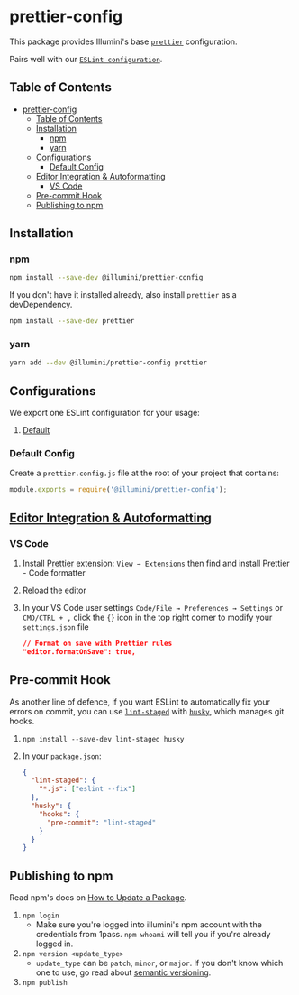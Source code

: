# prettier-config

This package provides Illumini's base [`prettier`](https://prettier.io) configuration.

Pairs well with our [`ESLint configuration`](https://www.npmjs.com/package/@illumini/eslint-config).

## Table of Contents

- [prettier-config](#prettier-config)
  - [Table of Contents](#table-of-contents)
  - [Installation](#installation)
    - [npm](#npm)
    - [yarn](#yarn)
  - [Configurations](#configurations)
    - [Default Config](#default-config)
  - [Editor Integration & Autoformatting](#editor-integration--autoformatting)
    - [VS Code](#vs-code)
  - [Pre-commit Hook](#pre-commit-hook)
  - [Publishing to npm](#publishing-to-npm)

## Installation

### npm

```sh
npm install --save-dev @illumini/prettier-config
```

If you don't have it installed already, also install `prettier` as a devDependency.

```sh
npm install --save-dev prettier
```

### yarn

```sh
yarn add --dev @illumini/prettier-config prettier
```

## Configurations

We export one ESLint configuration for your usage:

1. [Default](#default-config)

### Default Config

Create a `prettier.config.js` file at the root of your project that contains:

```js
module.exports = require('@illumini/prettier-config');
```

## [Editor Integration & Autoformatting](https://prettier.io/docs/en/editors.html)

### VS Code

1. Install [Prettier](https://marketplace.visualstudio.com/items?itemName=esbenp.prettier-vscode) extension: `View → Extensions` then find and install Prettier - Code formatter
2. Reload the editor
3. In your VS Code user settings `Code/File → Preferences → Settings` or `CMD/CTRL + ,` click the `{}` icon in the top right corner to modify your `settings.json` file

   ```json
   // Format on save with Prettier rules
   "editor.formatOnSave": true,
   ```

## Pre-commit Hook

As another line of defence, if you want ESLint to automatically fix your errors on commit, you can use [`lint-staged`](https://github.com/okonet/lint-staged) with [`husky`](https://github.com/typicode/husky), which manages git hooks.

1. `npm install --save-dev lint-staged husky`
2. In your `package.json`:

   ```json
   {
     "lint-staged": {
       "*.js": ["eslint --fix"]
     },
     "husky": {
       "hooks": {
         "pre-commit": "lint-staged"
       }
     }
   }
   ```

## Publishing to npm

Read npm's docs on [How to Update a Package](https://docs.npmjs.com/getting-started/publishing-npm-packages#how-to-update-a-package).

1. `npm login`
   - Make sure you're logged into illumini's npm account with the credentials from 1pass. `npm whoami` will tell you if you're already logged in.
2. `npm version <update_type>`
   - `update_type` can be `patch`, `minor`, or `major`. If you don't know which one to use, go read about [semantic versioning](https://docs.npmjs.com/getting-started/semantic-versioning).
3. `npm publish`

